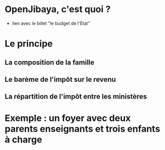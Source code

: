 # OpenJibaya, c'est quoi ?

- lien avec le billet "le budget de l'État"

# Le principe
## La composition de la famille



## Le barème de l'impôt sur le revenu



## La répartition de l'impôt entre les ministères


# Exemple : un foyer avec deux parents enseignants et trois enfants à charge

